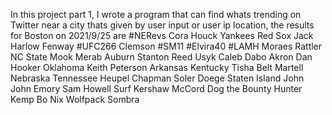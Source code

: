In this project part 1, I wrote a program that can find whats trending on Twitter near a city thats given by user input or user ip location, the results for Boston on 2021/9/25 are
#NERevs
Cora
Houck
Yankees
Red Sox
Jack Harlow
Fenway
#UFC266
Clemson
#SM11
#Elvira40
#LAMH
Moraes
Rattler
NC State
Mook
Merab
Auburn
Stanton
Reed
Usyk
Caleb
Dabo
Akron
Dan Hooker
Oklahoma
Keith Peterson
Arkansas
Kentucky
Tisha
Belt
Martell
Nebraska
Tennessee
Heupel
Chapman
Soler
Doege
Staten Island
John John
Emory
Sam Howell
Surf
Kershaw
McCord
Dog the Bounty Hunter
Kemp
Bo Nix
Wolfpack
Sombra

